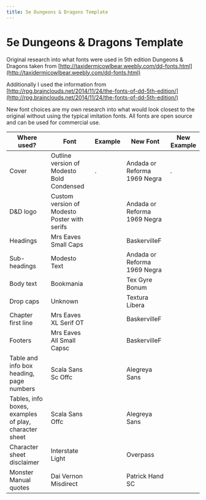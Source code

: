 ```yaml
---
title: 5e Dungeons & Dragons Template
---
```


# 5e Dungeons & Dragons Template
Original research into what fonts were used in 5th edition Dungeons & Dragons taken from [http://taxidermicowlbear.weebly.com/dd-fonts.html](http://taxidermicowlbear.weebly.com/dd-fonts.html)

Additionally I used the information from [http://rpg.brainclouds.net/2014/11/24/the-fonts-of-dd-5th-edition/](http://rpg.brainclouds.net/2014/11/24/the-fonts-of-dd-5th-edition/)

New font choices are my own research into what would look closest to the original without using the typical imitation fonts. All fonts are open source and can be used for commercial use.

| Where used?                                           | Font                                         | Example | New Font                           | New Example |
|-------------------------------------------------------|----------------------------------------------|---------|------------------------------------|-------------|
| Cover                                                 | Outline version of Modesto Bold Condensed    | .       | Andada or Reforma 1969 Negra                             | .           |
| D&D logo                                              | Custom version of Modesto Poster with serifs |         | Andada or Reforma 1969 Negra                             |             |
| Headings                                              | Mrs Eaves Small Caps                         |         | BaskervilleF                       |             |
| Sub-headings                                          | Modesto Text                                 |         | Andada or Reforma 1969 Negra                             |             |
| Body text                                             | Bookmania                                    |         | Tex Gyre Bonum                     |             |
| Drop caps                                             | Unknown                                      |         | Textura Libera                     |             |
| Chapter first line                                    | Mrs Eaves XL Serif OT                        |         | BaskervilleF                       |             |
| Footers                                               | Mrs Eaves All Small Capsc                    |         | BaskervilleF                       |             |
| Table and info box heading, page numbers              | Scala Sans Sc Offc                           |         | Alegreya Sans                      |             |
| Tables, info boxes, examples of play, character sheet | Scala Sans Offc                              |         | Alegreya Sans                      |             |
| Character sheet disclaimer                            | Interstate Light                             |         | Overpass                           |             |
| Monster Manual quotes                                 | Dai Vernon Misdirect                         |         | Patrick Hand SC                    |             |
